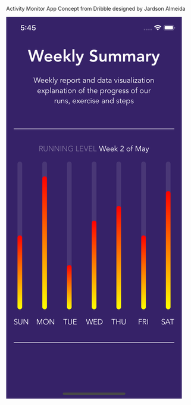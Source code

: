 Activity Monitor App Concept from Dribble designed by Jardson Almeida

![Weekly Summary](ScreenShot.png)<!-- .element height="50%" width="50%" -->

